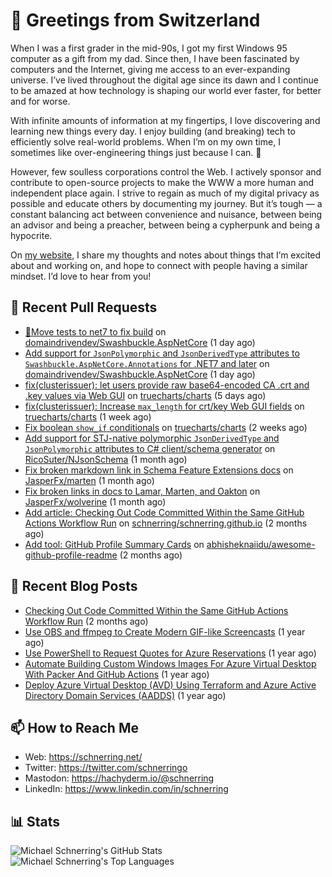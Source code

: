 # 👋 Greetings from Switzerland

When I was a first grader in the mid-90s, I got my first Windows 95 computer as a gift from my dad. Since then, I have been fascinated by computers and the Internet, giving me access to an ever-expanding universe. I’ve lived throughout the digital age since its dawn and I continue to be amazed at how technology is shaping our world ever faster, for better and for worse.

With infinite amounts of information at my fingertips, I love discovering and learning new things every day. I enjoy building (and breaking) tech to efficiently solve real-world problems. When I’m on my own time, I sometimes like over-engineering things just because I can. 🚀

However, few soulless corporations control the Web. I actively sponsor and contribute to open-source projects to make the WWW a more human and independent place again. I strive to regain as much of my digital privacy as possible and educate others by documenting my journey. But it’s tough — a constant balancing act between convenience and nuisance, between being an advisor and being a preacher, between being a cypherpunk and being a hypocrite.

On [my website](https://schnerring.net), I share my thoughts and notes about things that I’m excited about and working on, and hope to connect with people having a similar mindset. I’d love to hear from you!

## 🔨 Recent Pull Requests


- [💚Move tests to net7 to fix build](https://github.com/domaindrivendev/Swashbuckle.AspNetCore/pull/2672) on [domaindrivendev/Swashbuckle.AspNetCore](https://github.com/domaindrivendev/Swashbuckle.AspNetCore) (1 day ago)
- [Add support for `JsonPolymorphic` and `JsonDerivedType` attributes to `Swashbuckle.AspNetCore.Annotations` for .NET7 and later](https://github.com/domaindrivendev/Swashbuckle.AspNetCore/pull/2671) on [domaindrivendev/Swashbuckle.AspNetCore](https://github.com/domaindrivendev/Swashbuckle.AspNetCore) (1 day ago)
- [fix(clusterissuer): let users provide raw base64-encoded CA .crt and .key values via Web GUI](https://github.com/truecharts/charts/pull/9594) on [truecharts/charts](https://github.com/truecharts/charts) (5 days ago)
- [fix(clusterissuer): Increase `max_length` for crt/key Web GUI fields](https://github.com/truecharts/charts/pull/9447) on [truecharts/charts](https://github.com/truecharts/charts) (1 week ago)
- [Fix boolean `show_if` conditionals](https://github.com/truecharts/charts/pull/9218) on [truecharts/charts](https://github.com/truecharts/charts) (2 weeks ago)
- [Add support for STJ-native polymorphic `JsonDerivedType` and `JsonPolymorphic` attributes to C# client/schema generator](https://github.com/RicoSuter/NJsonSchema/pull/1595) on [RicoSuter/NJsonSchema](https://github.com/RicoSuter/NJsonSchema) (1 month ago)
- [Fix broken markdown link in Schema Feature Extensions docs](https://github.com/JasperFx/marten/pull/2584) on [JasperFx/marten](https://github.com/JasperFx/marten) (1 month ago)
- [Fix broken links in docs to Lamar, Marten, and Oakton](https://github.com/JasperFx/wolverine/pull/355) on [JasperFx/wolverine](https://github.com/JasperFx/wolverine) (1 month ago)
- [Add article: Checking Out Code Committed Within the Same GitHub Actions Workflow Run](https://github.com/schnerring/schnerring.github.io/pull/33) on [schnerring/schnerring.github.io](https://github.com/schnerring/schnerring.github.io) (2 months ago)
- [Add tool: GitHub Profile Summary Cards](https://github.com/abhisheknaiidu/awesome-github-profile-readme/pull/1012) on [abhisheknaiidu/awesome-github-profile-readme](https://github.com/abhisheknaiidu/awesome-github-profile-readme) (2 months ago)

## 📝 Recent Blog Posts


- [Checking Out Code Committed Within the Same GitHub Actions Workflow Run](https://schnerring.net/blog/checking-out-code-committed-within-the-same-github-actions-workflow-run/) (2 months ago)
- [Use OBS and ffmpeg to Create Modern GIF-like Screencasts](https://schnerring.net/blog/use-obs-and-ffmpeg-to-create-gif-like-screencasts/) (1 year ago)
- [Use PowerShell to Request Quotes for Azure Reservations](https://schnerring.net/blog/use-powershell-to-request-quotes-for-azure-reservations/) (1 year ago)
- [Automate Building Custom Windows Images For Azure Virtual Desktop With Packer And GitHub Actions](https://schnerring.net/blog/automate-building-custom-windows-images-for-azure-virtual-desktop-with-packer-and-github-actions/) (1 year ago)
- [Deploy Azure Virtual Desktop (AVD) Using Terraform and Azure Active Directory Domain Services (AADDS)](https://schnerring.net/blog/deploy-azure-virtual-desktop-avd-using-terraform-and-azure-active-directory-domain-services-aadds/) (1 year ago)

## 📫 How to Reach Me

- Web: <https://schnerring.net/>
- Twitter: <https://twitter.com/schnerringo>
- Mastodon: <https://hachyderm.io/@schnerring>
- LinkedIn: <https://www.linkedin.com/in/schnerring>

## 📊 Stats

![Michael Schnerring's GitHub Stats](https://github-readme-stats.vercel.app/api?username=schnerring&theme=transparent) ![Michael Schnerring's Top Languages](https://github-readme-stats.vercel.app/api/top-langs/?username=schnerring&layout=compact&theme=transparent)